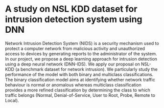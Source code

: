# A study on NSL KDD dataset for intrusion detection system using DNN

Network Intrusion Detection System (NIDS) is a security mechanism used to protect a computer network from malicious activity and unauthorized access to devices by generating reports to the administrator of the system. In our project, we propose a deep learning approach for intrusion detection using a deep neural network (DNN-IDS). We apply our proposal on NSL-KDD (a benchmark dataset for network intrusion). We particularly study the performance of the model with both binary and multiclass classifications. The binary classification model aims at identifying whether network traffic behaviour is normal or anomalous whereas multiclass classification provides a more refined classification by determining the class to which traffic belongs (Normal, Denial-of-Service, User to Root, Probe, Remote to Local).




